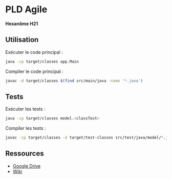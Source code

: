 # PLD Agile

**Hexanôme H21**

## Utilisation

Exécuter le code principal :
```bash
java -cp target/classes app.Main
```

Compiler le code principal :
```bash
javac -d target/classes $(find src/main/java -name '*.java')
```

## Tests

Exécuter les tests :
```bash
java -cp target/classes model.<classTest>
```

Compiler les tests :
```bash
javac -cp target/classes -d target/test-classes src/test/java/model/*.java
```

## Ressources

- [Google Drive](https://drive.google.com/drive/folders/1LWnPBXDfblA7rICWYRWhbtlnZqZKL9tM?usp=sharing)
- [Wiki](https://github.com/INSA-4IF-Hexanome21/PLD-Agile/wiki)

